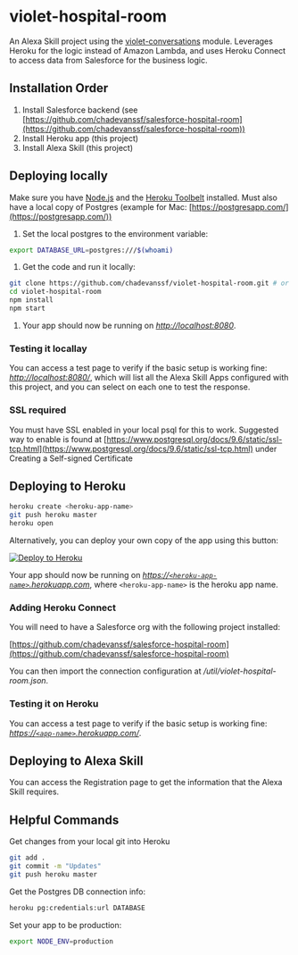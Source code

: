 # violet-hospital-room

An Alexa Skill project using the [violet-conversations](https://github.com/salesforce/violet-conversations) module. Leverages Heroku for the logic instead of Amazon Lambda, and uses Heroku Connect to access data from Salesforce for the business logic.

## Installation Order

1. Install Salesforce backend (see [https://github.com/chadevanssf/salesforce-hospital-room](https://github.com/chadevanssf/salesforce-hospital-room))
1. Install Heroku app (this project)
1. Install Alexa Skill (this project)

## Deploying locally

Make sure you have [Node.js](http://nodejs.org/) and the [Heroku Toolbelt](https://toolbelt.heroku.com/) installed. Must also have a local copy of Postgres (example for Mac: [https://postgresapp.com/](https://postgresapp.com/))

1. Set the local postgres to the environment variable:
  ```sh
  export DATABASE_URL=postgres:///$(whoami)
  ```

1. Get the code and run it locally:
  ```sh
  git clone https://github.com/chadevanssf/violet-hospital-room.git # or clone your own fork
  cd violet-hospital-room
  npm install
  npm start
  ```

1. Your app should now be running on *[http://localhost:8080](http://localhost:8080)*.

### Testing it locallay

You can access a test page to verify if the basic setup is working fine: *[http://localhost:8080/](http://localhost:8080/)*, which will list all the Alexa Skill Apps configured with this project, and you can select on each one to test the response.

### SSL required

You must have SSL enabled in your local psql for this to work. Suggested way to enable is found at [https://www.postgresql.org/docs/9.6/static/ssl-tcp.html](https://www.postgresql.org/docs/9.6/static/ssl-tcp.html) under Creating a Self-signed Certificate

## Deploying to Heroku

```sh
heroku create <heroku-app-name>
git push heroku master
heroku open
```

Alternatively, you can deploy your own copy of the app using this button:

[![Deploy to Heroku](https://www.herokucdn.com/deploy/button.png)](https://heroku.com/deploy?template=https://github.com/chadevanssf/violet-hospital-room)

Your app should now be running on *[https://`<heroku-app-name>`.herokuapp.com](https://`<heroku-app-name>`.herokuapp.com)*, where `<heroku-app-name>` is the heroku app name.

### Adding Heroku Connect

You will need to have a Salesforce org with the following project installed:

[https://github.com/chadevanssf/salesforce-hospital-room](https://github.com/chadevanssf/salesforce-hospital-room)

You can then import the connection configuration at */util/violet-hospital-room.json*.

### Testing it on Heroku

You can access a test page to verify if the basic setup is working fine: *[https://`<app-name>`.herokuapp.com/](https://`<app-name>`.herokuapp.com/)*.

## Deploying to Alexa Skill

You can access the Registration page to get the information that the Alexa Skill requires.

## Helpful Commands

Get changes from your local git into Heroku

```sh
git add .
git commit -m "Updates"
git push heroku master
```

Get the Postgres DB connection info:

```sh
heroku pg:credentials:url DATABASE
```

Set your app to be production:

```sh
export NODE_ENV=production
```
